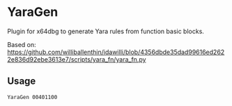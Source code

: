 # YaraGen

Plugin for x64dbg to generate Yara rules from function basic blocks.

Based on: https://github.com/williballenthin/idawilli/blob/4356dbde35dad99616ed2622e836d92ebe3613e7/scripts/yara_fn/yara_fn.py

## Usage

`YaraGen 00401100`
